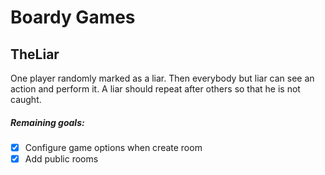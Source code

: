 # Boardy Games

## TheLiar
One player randomly marked as a liar. Then everybody but liar can see an action and perform it. A liar should repeat after others so that he is not caught.


##### Remaining goals:

 - [x] Configure game options when create room
 - [x] Add public rooms